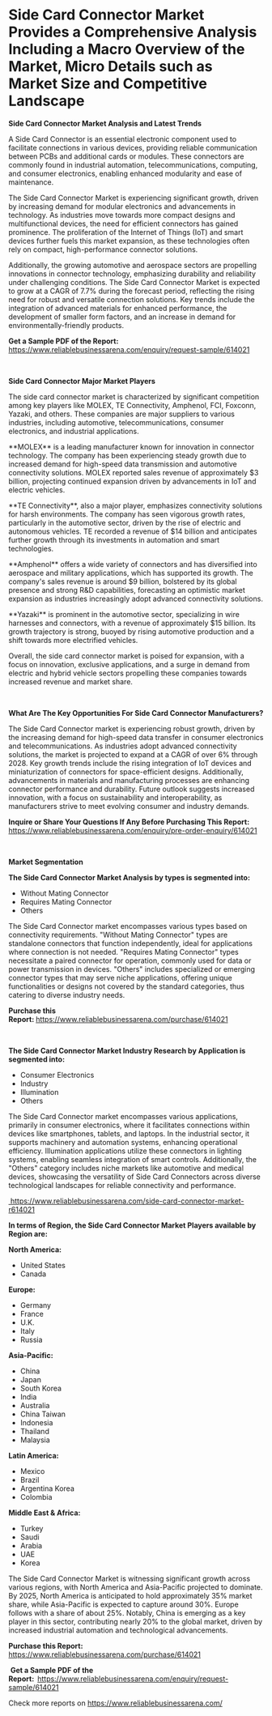 <p><h1>Side Card Connector Market Provides a Comprehensive Analysis Including a Macro Overview of the Market, Micro Details such as Market Size and Competitive Landscape</h1></p><p><strong>Side Card Connector Market Analysis and Latest Trends</strong></p>
<p><p>A Side Card Connector is an essential electronic component used to facilitate connections in various devices, providing reliable communication between PCBs and additional cards or modules. These connectors are commonly found in industrial automation, telecommunications, computing, and consumer electronics, enabling enhanced modularity and ease of maintenance.</p><p>The Side Card Connector Market is experiencing significant growth, driven by increasing demand for modular electronics and advancements in technology. As industries move towards more compact designs and multifunctional devices, the need for efficient connectors has gained prominence. The proliferation of the Internet of Things (IoT) and smart devices further fuels this market expansion, as these technologies often rely on compact, high-performance connector solutions.</p><p>Additionally, the growing automotive and aerospace sectors are propelling innovations in connector technology, emphasizing durability and reliability under challenging conditions. The Side Card Connector Market is expected to grow at a CAGR of 7.7% during the forecast period, reflecting the rising need for robust and versatile connection solutions. Key trends include the integration of advanced materials for enhanced performance, the development of smaller form factors, and an increase in demand for environmentally-friendly products.</p></p>
<p><strong>Get a Sample PDF of the Report:&nbsp;</strong> <a href="https://www.reliablebusinessarena.com/enquiry/request-sample/614021?utm_campaign=2189&utm_medium=2&utm_source=Github&utm_content=ia&utm_term=24032025&utm_id=side-card-connector">https://www.reliablebusinessarena.com/enquiry/request-sample/614021</a></p>
<p>&nbsp;</p>
<p><strong>Side Card Connector Major Market Players</strong></p>
<p><p>The side card connector market is characterized by significant competition among key players like MOLEX, TE Connectivity, Amphenol, FCI, Foxconn, Yazaki, and others. These companies are major suppliers to various industries, including automotive, telecommunications, consumer electronics, and industrial applications.</p><p>**MOLEX** is a leading manufacturer known for innovation in connector technology. The company has been experiencing steady growth due to increased demand for high-speed data transmission and automotive connectivity solutions. MOLEX reported sales revenue of approximately $3 billion, projecting continued expansion driven by advancements in IoT and electric vehicles.</p><p>**TE Connectivity**, also a major player, emphasizes connectivity solutions for harsh environments. The company has seen vigorous growth rates, particularly in the automotive sector, driven by the rise of electric and autonomous vehicles. TE recorded a revenue of $14 billion and anticipates further growth through its investments in automation and smart technologies.</p><p>**Amphenol** offers a wide variety of connectors and has diversified into aerospace and military applications, which has supported its growth. The company's sales revenue is around $9 billion, bolstered by its global presence and strong R&D capabilities, forecasting an optimistic market expansion as industries increasingly adopt advanced connectivity solutions.</p><p>**Yazaki** is prominent in the automotive sector, specializing in wire harnesses and connectors, with a revenue of approximately $15 billion. Its growth trajectory is strong, buoyed by rising automotive production and a shift towards more electrified vehicles.</p><p>Overall, the side card connector market is poised for expansion, with a focus on innovation, exclusive applications, and a surge in demand from electric and hybrid vehicle sectors propelling these companies towards increased revenue and market share.</p></p>
<p>&nbsp;</p>
<p><strong>What Are The Key Opportunities For Side Card Connector Manufacturers?</strong></p>
<p><p>The Side Card Connector market is experiencing robust growth, driven by the increasing demand for high-speed data transfer in consumer electronics and telecommunications. As industries adopt advanced connectivity solutions, the market is projected to expand at a CAGR of over 6% through 2028. Key growth trends include the rising integration of IoT devices and miniaturization of connectors for space-efficient designs. Additionally, advancements in materials and manufacturing processes are enhancing connector performance and durability. Future outlook suggests increased innovation, with a focus on sustainability and interoperability, as manufacturers strive to meet evolving consumer and industry demands.</p></p>
<p><strong>Inquire or Share Your Questions If Any Before Purchasing This Report:</strong> <a href="https://www.reliablebusinessarena.com/enquiry/pre-order-enquiry/614021?utm_campaign=2189&utm_medium=2&utm_source=Github&utm_content=ia&utm_term=24032025&utm_id=side-card-connector">https://www.reliablebusinessarena.com/enquiry/pre-order-enquiry/614021</a></p>
<p>&nbsp;</p>
<p><strong>Market Segmentation</strong></p>
<p><strong>The Side Card Connector Market Analysis by types is segmented into:</strong></p>
<p><ul><li>Without Mating Connector</li><li>Requires Mating Connector</li><li>Others</li></ul></p>
<p><p>The Side Card Connector market encompasses various types based on connectivity requirements. "Without Mating Connector" types are standalone connectors that function independently, ideal for applications where connection is not needed. "Requires Mating Connector" types necessitate a paired connector for operation, commonly used for data or power transmission in devices. "Others" includes specialized or emerging connector types that may serve niche applications, offering unique functionalities or designs not covered by the standard categories, thus catering to diverse industry needs.</p></p>
<p><strong>Purchase this Report:&nbsp;</strong><a href="https://www.reliablebusinessarena.com/purchase/614021?utm_campaign=2189&utm_medium=2&utm_source=Github&utm_content=ia&utm_term=24032025&utm_id=side-card-connector">https://www.reliablebusinessarena.com/purchase/614021</a></p>
<p>&nbsp;</p>
<p><strong>The Side Card Connector Market Industry Research by Application is segmented into:</strong></p>
<p><ul><li>Consumer Electronics</li><li>Industry</li><li>Illumination</li><li>Others</li></ul></p>
<p><p>The Side Card Connector market encompasses various applications, primarily in consumer electronics, where it facilitates connections within devices like smartphones, tablets, and laptops. In the industrial sector, it supports machinery and automation systems, enhancing operational efficiency. Illumination applications utilize these connectors in lighting systems, enabling seamless integration of smart controls. Additionally, the "Others" category includes niche markets like automotive and medical devices, showcasing the versatility of Side Card Connectors across diverse technological landscapes for reliable connectivity and performance.</p></p>
<p><a href="https://www.reliablebusinessarena.com/side-card-connector-market-r614021?utm_campaign=2189&utm_medium=2&utm_source=Github&utm_content=ia&utm_term=24032025&utm_id=side-card-connector">&nbsp;https://www.reliablebusinessarena.com/side-card-connector-market-r614021</a></p>
<p><strong>In terms of Region, the Side Card Connector Market Players available by Region are:</strong></p>
<p>
    <p> <strong> North America: </strong>
        <ul>
            <li>United States</li>
            <li>Canada</li>
        </ul>
        </p> 
    <p> <strong> Europe: </strong>
        <ul>
            <li>Germany</li>
            <li>France</li>
            <li>U.K.</li>
            <li>Italy</li>
            <li>Russia</li>
        </ul>
        </p> 
    <p> <strong> Asia-Pacific: </strong>
        <ul>
            <li>China</li>
            <li>Japan</li>
            <li>South Korea</li>
            <li>India</li>
            <li>Australia</li>
            <li>China Taiwan</li>
            <li>Indonesia</li>
            <li>Thailand</li>
            <li>Malaysia</li>
        </ul>
        </p> 
    <p> <strong> Latin America: </strong>
        <ul>
            <li>Mexico</li>
            <li>Brazil</li>
            <li>Argentina Korea</li>
            <li>Colombia</li>
        </ul>
        </p> 
    <p> <strong> Middle East & Africa: </strong>
        <ul>
            <li>Turkey</li>
            <li>Saudi</li>
            <li>Arabia</li>
            <li>UAE</li>
            <li>Korea</li>
        </ul>
    </p>
    </p>
<p><p>The Side Card Connector Market is witnessing significant growth across various regions, with North America and Asia-Pacific projected to dominate. By 2025, North America is anticipated to hold approximately 35% market share, while Asia-Pacific is expected to capture around 30%. Europe follows with a share of about 25%. Notably, China is emerging as a key player in this sector, contributing nearly 20% to the global market, driven by increased industrial automation and technological advancements.</p></p>
<p><strong>Purchase this Report: </strong><a href="https://www.reliablebusinessarena.com/purchase/614021?utm_campaign=2189&utm_medium=2&utm_source=Github&utm_content=ia&utm_term=24032025&utm_id=side-card-connector">https://www.reliablebusinessarena.com/purchase/614021</a></p>
<p>&nbsp;<strong>Get a Sample PDF of the Report:&nbsp;&nbsp;</strong><a href="https://www.reliablebusinessarena.com/enquiry/request-sample/614021?utm_campaign=2189&utm_medium=2&utm_source=Github&utm_content=ia&utm_term=24032025&utm_id=side-card-connector">https://www.reliablebusinessarena.com/enquiry/request-sample/614021</a></p>
<p><strong></strong></p>
<p>Check more reports on <a href="https://www.reliablebusinessarena.com/?utm_campaign=2189&utm_medium=2&utm_source=Github&utm_content=ia&utm_term=24032025&utm_id=side-card-connector">https://www.reliablebusinessarena.com/</a></p>